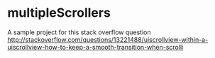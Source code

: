 multipleScrollers
=================

A sample project for this stack overflow question http://stackoverflow.com/questions/13221488/uiscrollview-within-a-uiscrollview-how-to-keep-a-smooth-transition-when-scrolli